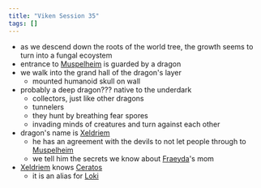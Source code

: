 ```yaml
---
title: "Viken Session 35"
tags: []
---
```


- as we descend down the roots of the world tree, the growth seems to turn into a fungal ecoystem
- entrance to [Muspelheim](Muspelheim) is guarded by a dragon
- we walk into the grand hall of the dragon's layer
    - mounted humanoid skull on wall
- probably a deep dragon??? native to the underdark
    - collectors, just like other dragons
    - tunnelers
    - they hunt by breathing fear spores
    - invading minds of creatures and turn against each other
- dragon's name is [Xeldriem](content/NPCs/Xeldriem.md)
    - he has an agreement with the devils to not let people through to [Muspelheim](Muspelheim)
    - we tell him the secrets we know about [Fraeyda](content/PCs/Fraeyda.md)'s mom
- [Xeldriem](content/NPCs/Xeldriem.md) knows [Ceratos](content/Gods/Loki.md)
    - it is an alias for [Loki](content/Gods/Loki.md)
